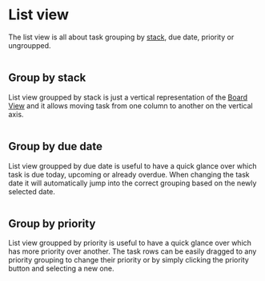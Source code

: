 # List view

The list view is all about task grouping by [stack](./stack.md), due date, priority or ungroupped.

<img :src="$withBase('/assets/img/projects/list-view.png')">

## Group by stack

List view groupped by stack is just a vertical representation of the [Board View](./board-view.md) and it allows moving task from one column to another on the vertical axis.

<img :src="$withBase('/assets/img/projects/list-view-stack.png')">

## Group by due date

List view groupped by due date is useful to have a quick glance over which task is due today, upcoming or already overdue. When changing the task date it will automatically jump into the correct grouping based on the newly selected date.

<img :src="$withBase('/assets/img/projects/list-view-duedate.png')">

## Group by priority

List view groupped by priority is useful to have a quick glance over which has more priority over another. The task rows can be easily dragged to any priority grouping to change their priority or by simply clicking the priority button and selecting a new one.

<img :src="$withBase('/assets/img/projects/list-view-priority.png')">